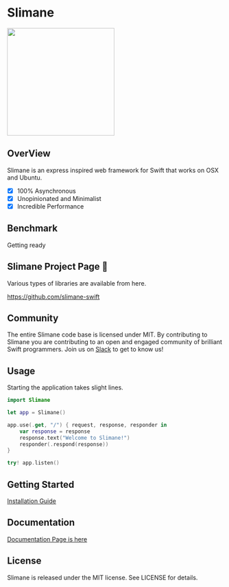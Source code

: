 # Slimane

<img src="https://raw.githubusercontent.com/noppoMan/Slimane/master/logo/Slimane_logo.jpg" width=250>

## OverView
Slimane is an express inspired web framework for Swift that works on OSX and Ubuntu.


- [x] 100% Asynchronous
- [x] Unopinionated and Minimalist
- [x] Incredible Performance

## Benchmark

Getting ready

## Slimane Project Page 🎉
Various types of libraries are available from here.

https://github.com/slimane-swift

## Community
The entire Slimane code base is licensed under MIT. By contributing to Slimane you are contributing to an open and engaged community of brilliant Swift programmers. Join us on [Slack](https://slimane-swift-slackin.herokuapp.com/) to get to know us!

## Usage

Starting the application takes slight lines.

```swift
import Slimane

let app = Slimane()

app.use(.get, "/") { request, response, responder in
    var response = response
    response.text("Welcome to Slimane!")
    responder(.respond(response))
}

try! app.listen()
```

## Getting Started
[Installation Guide](https://github.com/noppoMan/Slimane/wiki)

## Documentation
[Documentation Page is here](https://github.com/noppoMan/Slimane/wiki)

## License

Slimane is released under the MIT license. See LICENSE for details.
